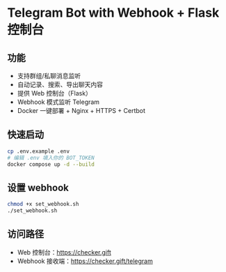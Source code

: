 
# Telegram Bot with Webhook + Flask 控制台

## 功能
- 支持群组/私聊消息监听
- 自动记录、搜索、导出聊天内容
- 提供 Web 控制台（Flask）
- Webhook 模式监听 Telegram
- Docker 一键部署 + Nginx + HTTPS + Certbot

## 快速启动
```bash
cp .env.example .env
# 编辑 .env 填入你的 BOT_TOKEN
docker compose up -d --build
```

## 设置 webhook
```bash
chmod +x set_webhook.sh
./set_webhook.sh
```

## 访问路径
- Web 控制台：https://checker.gift
- Webhook 接收端：https://checker.gift/telegram
